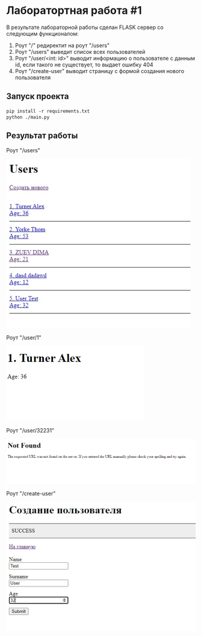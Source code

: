 # Лаборатортная работа #1

В результате лабораторной работы сделан FLASK сервер со следующим функционалом:

1. Роут "/" редиректит на роут "/users"
2. Роут "/users" выведит список всех пользователей
3. Роут "/user/\<int: id\>" выводит информацию о пользователе с данным id, если такого не существует, то выдает ошибку 404
4. Роут "/create-user" выводит страницу с формой создания нового пользователя

## Запуск проекта

```
pip install -r requirements.txt
python ./main.py
```

## Результат работы

Роут "/users"

![Роут "/users"](./md_images/users.jpg)

Роут "/user/1"

![Роут "/user/1"](./md_images/user_1.png)

Роут "/user/32231"

![Роут "/user/32231"](./md_images/user_32231.png)

Роут "/create-user"

![Роут "/create-user"](./md_images/create-user.jpg)
